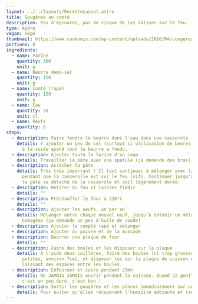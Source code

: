 ```yaml
---
layout: ../../layouts/RecetteLayout.astro
title: Gougères au comté
description: Pas d'épinards, pas de risque de les laisser sur le feu.
type: Apéro
vegan: Végé
thumbnail: https://www.cookomix.com/wp-content/uploads/2016/04/cougeres-800x600.jpg
portions: 8
ingredients:
  - name: Farine
    quantity: 300
    unit: g
  - name: Beurre demi-sel
    quantity: 150
    unit: g
  - name: Comté (rapé)
    quantity: 150
    unit: g
  - name: Eau
    quantity: 50
    unit: cl
  - name: Oeufs
    quantity: 8
steps:
  - description: Faire fondre le beurre dans l'eau dans une casserole
    details: Y ajouter un peu de sel (surtout si utilisation de beurre doux). Passer
      à la suite quand tout le beurre a fondu.
  - description: Ajouter toute la farine d'un coup
    details: Travailler la pâte avec une spatule (ça demande des bras)
  - description: Assécher la pâte
    details: Très très important ! Il faut continuer à mélanger avec la spatule
      pendant que la casserolle est sur le feu (vif). Continuer jusqu'à ce que
      la pâte se détache de la casserole et soit légèrement dorée.
  - description: Retirer du feu et laisser tiédir
    details: ""
  - description: Préchauffer le four à 210°C
    details: ""
  - description: Ajouter les oeufs, un par un
    details: Mélanger entre chaque nouvel oeuf, jusqu'à obtenir un mélange bien
      homogène (ça demande un peu d'huile de coude)
  - description: Ajouter le compté rapé et mélanger
  - description: Ajouter du poivre et de la muscade
  - description: Beurrer une plaque de four
    details: ""
  - description: Faire des boules et les disposer sur la plaque
    details: A l'aide deux cuillères, faire des boules (ni trop grosses, ni trop
      petites, environ 7cm), et disposer les sur la plaque de cuisson en
      laissant des espaces entre les boules.
  - description: Enfourner et cuire pendant 25mn
    details: Ne JAMAIS JAMAIS ouvrir pendant la cuisson. Quand ça gonfle et que
      c'est un peu doré, c'est bon !
  - description: Sortir les gougères et les placer immédiatement sur une grille
    details: Pour éviter qu'elles récupèrent l'humidité ambiante et ramolissent
---
```


